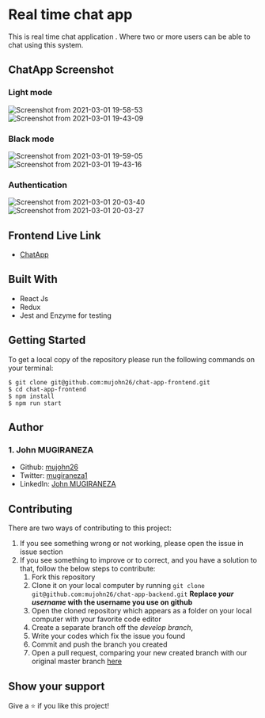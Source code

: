 # Real time chat app
This is real time chat application . Where two or more users can be able to chat using this system.

## ChatApp Screenshot

### Light mode
![Screenshot from 2021-03-01 19-58-53](https://user-images.githubusercontent.com/52497006/109538595-f22cc400-7ac8-11eb-91e2-d94c351a209c.png)
![Screenshot from 2021-03-01 19-43-09](https://user-images.githubusercontent.com/52497006/109538600-f3f68780-7ac8-11eb-853b-3e5b789e2fc9.png)

### Black mode 
![Screenshot from 2021-03-01 19-59-05](https://user-images.githubusercontent.com/52497006/109538484-d1646e80-7ac8-11eb-959d-2a08cd97f778.png)
![Screenshot from 2021-03-01 19-43-16](https://user-images.githubusercontent.com/52497006/109538493-d2959b80-7ac8-11eb-84e0-4becb7cae8cf.png)

### Authentication

![Screenshot from 2021-03-01 20-03-40](https://user-images.githubusercontent.com/52497006/109538874-3e780400-7ac9-11eb-93cd-4e64a3147fde.png)
![Screenshot from 2021-03-01 20-03-27](https://user-images.githubusercontent.com/52497006/109538881-4041c780-7ac9-11eb-8c9a-ad5b2593fd4a.png)


## Frontend Live Link
- [ChatApp](https://chat-app25.netlify.app/)

## Built With
- React Js
- Redux
- Jest and Enzyme for testing

## Getting Started
To get a local copy of the repository please run the following commands on your terminal:
```
$ git clone git@github.com:mujohn26/chat-app-frontend.git
$ cd chat-app-frontend
$ npm install
$ npm run start
```


## Author

### 1. John MUGIRANEZA
* Github: [mujohn26](https://github.com/mujohn26)
* Twitter: [mugiraneza1](https://twitter.com/mugiraneza1)
* LinkedIn: [John MUGIRANEZA](https://www.linkedin.com/in/john-mugiraneza/)

## Contributing
There are two ways of contributing to this project:

1. If you see something wrong or not working, please open the issue in issue section
2. If you see something to improve or to correct, and you have a solution to that, follow the below steps to contribute:
    1. Fork this repository
    2. Clone it on your local computer by running `git clone git@github.com:mujohn26/chat-app-backend.git` __Replace *your username* with the username you use on github__
    3. Open the cloned repository which appears as a folder on your local computer with your favorite code editor
    4. Create a separate branch off the *develop branch*,
    5. Write your codes which fix the issue you found
    6. Commit and push the branch you created
    7. Open a pull request, comparing your new created branch with our original master branch [here](https://github.com/mujohn26/chat-app-frontend/pulls)

## Show your support

Give a ⭐️ if you like this project!

